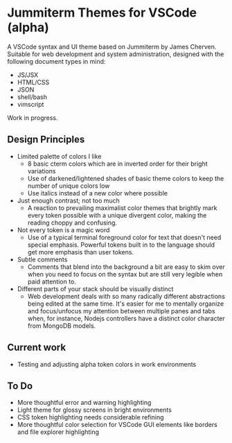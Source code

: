 # Jummiterm Themes for VSCode (alpha)

A VSCode syntax and UI theme based on Jummiterm by James Cherven. Suitable for web development and system administration, designed with the following document types in mind:

- JS/JSX
- HTML/CSS
- JSON
- shell/bash
- vimscript

Work in progress.

## Design Principles

- Limited palette of colors I like
  - 8 basic cterm colors which are in inverted order for their bright variations
  - Use of darkened/lightened shades of basic theme colors to keep the number of unique colors low
  - Use italics instead of a new color where possible
- Just enough contrast; not too much
  - A reaction to prevailing maximalist color themes that brightly mark every token possible with a unique divergent color, making the reading choppy and confusing.
- Not every token is a magic word
  - Use of a typical terminal foreground color for text that doesn't need special emphasis. Powerful tokens built in to the language should get more emphasis than user tokens.
- Subtle comments
  - Comments that blend into the background a bit are easy to skim over when you need to focus on the syntax but are still very legible when paid attention to.
- Different parts of your stack should be visually distinct
  - Web development deals with so many radically different abstractions being edited at the same time. It's easier for me to mentally organize and focus/unfocus my attention between multiple panes and tabs when, for instance, Nodejs controllers have a distinct color character from MongoDB models.

## Current work

- Testing and adjusting alpha token colors in work environments

## To Do

- More thoughtful error and warning highlighting
- Light theme for glossy screens in bright environments
- CSS token highlighting needs considerable refining
- More thoughtful color selection for VSCode GUI elements like borders and file explorer highlighting
